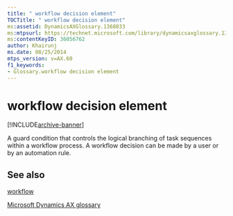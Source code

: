 ```yaml
---
title: " workflow decision element"
TOCTitle: " workflow decision element"
ms:assetid: DynamicsAXGlossary.1368033
ms:mtpsurl: https://technet.microsoft.com/library/dynamicsaxglossary.1368033(v=AX.60)
ms:contentKeyID: 36056762
author: Khairunj
ms.date: 08/25/2014
mtps_version: v=AX.60
f1_keywords:
- Glossary.workflow decision element
---
```


# workflow decision element


[!INCLUDE[archive-banner](includes/archive-banner.md)]

A guard condition that controls the logical branching of task sequences within a workflow process. A workflow decision can be made by a user or by an automation rule.

## See also

[workflow](workflow.md)

[Microsoft Dynamics AX glossary](glossary/microsoft-dynamics-ax-glossary.md)

  


